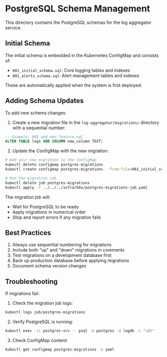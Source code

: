 # PostgreSQL Schema Management

This directory contains the PostgreSQL schemas for the log aggregator service.

## Initial Schema

The initial schema is embedded in the Kubernetes ConfigMap and consists of:

- `001_initial_schema.sql`: Core logging tables and indexes
- `002_alerts_schema.sql`: Alert management tables and indexes

These are automatically applied when the system is first deployed.

## Adding Schema Updates

To add new schema changes:

1. Create a new migration file in the `log-aggregator/migrations/` directory with a sequential number:

```sql
-- Example: 005_add_new_feature.sql
ALTER TABLE logs ADD COLUMN new_column TEXT;
```

2. Update the ConfigMap with the new migration:

```bash
# Add your new migration to the ConfigMap
kubectl delete configmap postgres-migrations
kubectl create configmap postgres-migrations --from-file=001_initial_schema.sql --from-file=002_alerts_schema.sql --from-file=005_add_new_feature.sql

# Run the migration job
kubectl delete job postgres-migrations
kubectl apply -f ../../../infra/k8s/postgres-migrations-job.yaml
```

The migration job will:

- Wait for PostgreSQL to be ready
- Apply migrations in numerical order
- Stop and report errors if any migration fails

## Best Practices

1. Always use sequential numbering for migrations
2. Include both "up" and "down" migrations in comments
3. Test migrations on a development database first
4. Back up production database before applying migrations
5. Document schema version changes

## Troubleshooting

If migrations fail:

1. Check the migration job logs:

```bash
kubectl logs job/postgres-migrations
```

2. Verify PostgreSQL is running:

```bash
kubectl exec -it postgres-srv -- psql -U postgres -d logdb -c "\dt"
```

3. Check ConfigMap content:

```bash
kubectl get configmap postgres-migrations -o yaml
```
